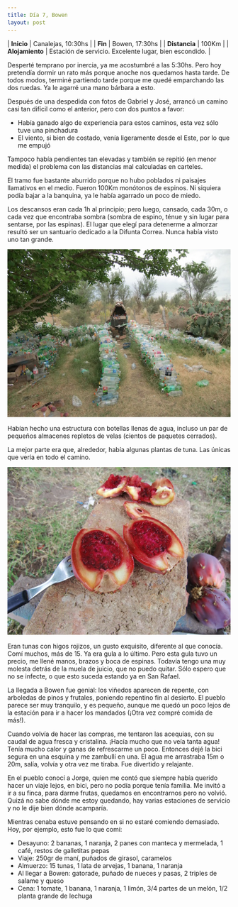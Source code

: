 ```yaml
---
title: Día 7, Bowen
layout: post
---
```


| **Inicio**      | Canalejas, 10:30hs |
| **Fin**         | Bowen, 17:30hs |
| **Distancia**   | 100Km |
| **Alojamiento** | Estación de servicio. Excelente lugar, bien escondido. |

Desperté temprano por inercia, ya me acostumbré a las 5:30hs. Pero hoy pretendía dormir un rato más porque anoche nos quedamos hasta tarde. De todos modos, terminé partiendo tarde porque me quedé emparchando las dos ruedas. Ya le agarré una mano bárbara a esto.

Después de una despedida con fotos de Gabriel y José, arrancó un camino casi tan difícil como el anterior, pero con dos puntos a favor:

 * Había ganado algo de experiencia para estos caminos, esta vez sólo tuve una pinchadura
 * El viento, si bien de costado, venía ligeramente desde el Este, por lo que me empujó

Tampoco había pendientes tan elevadas y también se repitió (en menor medida) el problema con las distancias mal calculadas en carteles.

El tramo fue bastante aburrido porque no hubo poblados ni paisajes llamativos en el medio. Fueron 100Km monótonos de espinos. Ni siquiera podía bajar a la banquina, ya le había agarrado un poco de miedo.

Los descansos eran cada 1h al principio; pero luego, cansado, cada 30m, o cada vez que encontraba sombra (sombra de espino, ténue y sin lugar para sentarse, por las espinas). El lugar que elegí para detenerme a almorzar resultó ser un santuario dedicado a la Difunta Correa. Nunca había visto uno tan grande.

[![](/images/2015-01-12-bowen_0_thumb.jpg)](/images/2015-01-12-bowen_0.jpg)

Habían hecho una estructura con botellas llenas de agua, incluso un par de pequeños almacenes repletos de velas (cientos de paquetes cerrados).

La mejor parte era que, alrededor, había algunas plantas de tuna. Las únicas que vería en todo el camino.

[![](/images/2015-01-12-bowen_1_thumb.jpg)](/images/2015-01-12-bowen_1.jpg)

Eran tunas con higos rojizos, un gusto exquisito, diferente al que conocía. Comí muchos, más de 15. Ya era gula a lo último. Pero esta gula tuvo un precio, me llené manos, brazos y boca de espinas. Todavía tengo una muy molesta detrás de la muela de juicio, que no puedo quitar. Sólo espero que no se infecte, o que esto suceda estando ya en San Rafael.

La llegada a Bowen fue genial: los viñedos aparecen de repente, con arboledas de pinos y frutales, poniendo repentino fin al desierto. El pueblo parece ser muy tranquilo, y es pequeño, aunque me quedó un poco lejos de la estación para ir a hacer los mandados (¡Otra vez compré comida de más!).

Cuando volvía de hacer las compras, me tentaron las acequias, con su caudal de agua fresca y cristalina. ¡Hacía mucho que no veía tanta agua! Tenía mucho calor y ganas de refrescarme un poco. Entonces dejé la bici segura en una esquina y me zambullí en una. El agua me arrastraba 15m o 20m, salía, volvía y otra vez me tiraba. Fue divertido y relajante.

En el pueblo conocí a Jorge, quien me contó que siempre había querido hacer un viaje lejos, en bici, pero no podía porque tenía familia. Me invitó a ir a su finca, para darme frutas, quedamos en encontrarnos pero no volvió. Quizá no sabe dónde me estoy quedando, hay varias estaciones de servicio y no le dije bien dónde acamparía.

Mientras cenaba estuve pensando en si no estaré comiendo demasiado. Hoy, por ejemplo, esto fue lo que comí:

 * Desayuno: 2 bananas, 1 naranja, 2 panes con manteca y mermelada, 1 café, restos de galletitas pepas
 * Viaje: 250gr de maní, puñados de girasol, caramelos
 * Almuerzo: 15 tunas, 1 lata de arvejas, 1 banana, 1 naranja
 * Al llegar a Bowen: gatorade, puñado de nueces y pasas, 2 triples de salame y queso
 * Cena: 1 tomate, 1 banana, 1 naranja, 1 limón, 3/4 partes de un melón, 1/2 planta grande de lechuga
